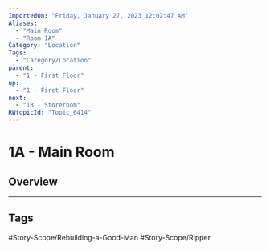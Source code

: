 ```yaml
---
ImportedOn: "Friday, January 27, 2023 12:02:47 AM"
Aliases:
  - "Main Room"
  - "Room 1A"
Category: "Location"
Tags:
  - "Category/Location"
parent:
  - "1 - First Floor"
up:
  - "1 - First Floor"
next:
  - "1B - Storeroom"
RWtopicId: "Topic_6414"
---
```

# 1A - Main Room
## Overview

---
## Tags
#Story-Scope/Rebuilding-a-Good-Man #Story-Scope/Ripper

